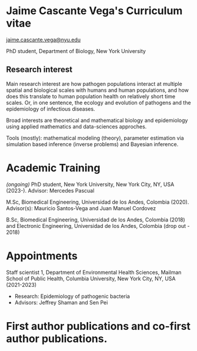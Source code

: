 # Jaime Cascante Vega's Curriculum vitae
jaime.cascante.vega@nyu.edu

PhD student, Department of Biology, New York University
## Research interest
Main research interest are how pathogen populations interact at multiple spatial and biological scales with humans and human populations, and how does this translate to human population health on relatively short time scales. Or, in one sentence, the ecology and evolution of pathogens and the epidemiology of infectious diseases.

Broad interests are theoretical and mathematical biology and epidemiology using applied mathematics and data-sciences approches.

Tools (mostly): mathematical modeling (theory), parameter estimation via simulation based inference (inverse problems) and Bayesian inference.



# Academic Training
*(ongoing)* PhD student, New York University, New York City, NY, USA (2023-). Advisor: Mercedes Pascual

M.Sc, Biomedical Engineering, Universidad de los Andes, Colombia (2020). Advisor(s): Mauricio Santos-Vega and Juan Manuel Cordovez

B.Sc, Biomedical Engineering, Universidad de los Andes, Colombia (2018) and Electronic Engineering, Universidad de los Andes, Colombia (drop out - 2018)

# Appointments
Staff scientist 1, Department of Environmental Health Sciences, Mailman School of Public Health, Columbia University, New York City, NY, USA (2021-2023)
  - Research: Epidemiology of pathogenic bacteria
  - Advisors: Jeffrey Shaman and Sen Pei
# First author publications and co-first author publications.
